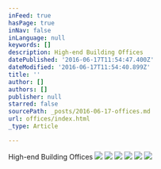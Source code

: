 ```yaml
---
inFeed: true
hasPage: true
inNav: false
inLanguage: null
keywords: []
description: High-end Building Offices
datePublished: '2016-06-17T11:54:47.400Z'
dateModified: '2016-06-17T11:54:40.899Z'
title: ''
author: []
authors: []
publisher: null
starred: false
sourcePath: _posts/2016-06-17-offices.md
url: offices/index.html
_type: Article

---
```

High-end Building Offices
![](https://the-grid-user-content.s3-us-west-2.amazonaws.com/c7d1de96-f4b2-457a-ba2c-6b4788a79e9b.jpg)
![](https://the-grid-user-content.s3-us-west-2.amazonaws.com/e9a247dd-f91c-4dd2-934c-a5dadb13a690.jpg)
![](https://the-grid-user-content.s3-us-west-2.amazonaws.com/295c36cb-8a27-42a7-948b-687a0308a6d2.jpg)
![](https://the-grid-user-content.s3-us-west-2.amazonaws.com/13fc14f4-af95-4f10-8b3c-05a409d9c500.jpg)
![](https://the-grid-user-content.s3-us-west-2.amazonaws.com/b68b18ae-f5ad-4e30-ac51-2b8ce48e0e00.jpg)
![](https://the-grid-user-content.s3-us-west-2.amazonaws.com/1a361083-82c9-4be7-9a59-462b40c8d36b.gif)